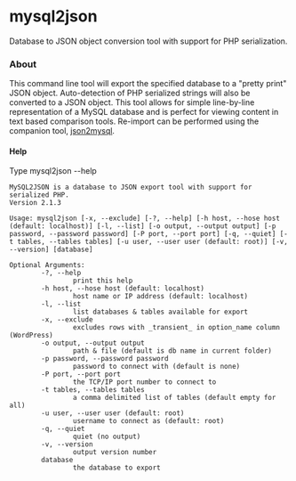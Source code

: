 mysql2json
==========

Database to JSON object conversion tool with support for PHP serialization.

### About

This command line tool will export the specified database to a "pretty print" JSON object. Auto-detection of PHP serialized strings will also be converted to a JSON object. This tool allows for simple line-by-line representation of a MySQL database and is perfect for viewing content in text based comparison tools. Re-import can be performed using the companion tool, [json2mysql](https://github.com/steveorevo/json2mysql).

#### Help
Type mysql2json --help

```
MySQL2JSON is a database to JSON export tool with support for serialized PHP.
Version 2.1.3

Usage: mysql2json [-x, --exclude] [-?, --help] [-h host, --hose host (default: localhost)] [-l, --list] [-o output, --output output] [-p password, --password password] [-P port, --port port] [-q, --quiet] [-t tables, --tables tables] [-u user, --user user (default: root)] [-v, --version] [database]

Optional Arguments:
        -?, --help
                print this help
        -h host, --hose host (default: localhost)
                host name or IP address (default: localhost)
        -l, --list
                list databases & tables available for export
        -x, --exclude
                excludes rows with _transient_ in option_name column (WordPress)
        -o output, --output output
                path & file (default is db name in current folder)
        -p password, --password password
                password to connect with (default is none)
        -P port, --port port
                the TCP/IP port number to connect to
        -t tables, --tables tables
                a comma delimited list of tables (default empty for all)
        -u user, --user user (default: root)
                username to connect as (default: root)
        -q, --quiet
                quiet (no output)
        -v, --version
                output version number
        database
                the database to export
```
  
